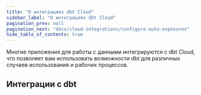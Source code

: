 ```yaml
---
title: "О интеграциях dbt Cloud"
sidebar_label: "О интеграциях dbt Cloud"
pagination_prev: null
pagination_next: "docs/cloud-integrations/configure-auto-exposures"
hide_table_of_contents: true
---
```


Многие приложения для работы с данными интегрируются с dbt Cloud, что позволяет вам использовать возможности dbt для различных случаев использования и рабочих процессов.

## Интеграции с dbt

<div className="grid--3-col">

<Card
    title="Настройка автоматических экспозиций (предварительный просмотр)"
    body="Импортируйте и автоматически генерируйте экспозиции из панелей управления, чтобы понять, как модели используются в инструментах downstream для более богатой цепочки происхождения."
    link="/docs/cloud-integrations/configure-auto-exposures"
    icon="dbt-bit"/>

<Card
    title="Нативное приложение dbt для Snowflake (предварительный просмотр)"
    link="/docs/cloud-integrations/snowflake-native-app"
    body="Узнайте о нативном приложении dbt для Snowflake и о том, как вы можете получить доступ к ключевым функциям dbt Cloud в платформе Snowflake."
    icon="snowflake"/>

<Card
    title="Интеграции семантического слоя dbt"
    body="Обзор широкого спектра партнеров, с которыми вы можете интегрироваться и запрашивать данные с помощью семантического слоя dbt."
    link="/docs/cloud-integrations/avail-sl-integrations"
    icon="dbt-bit"/>

</div>